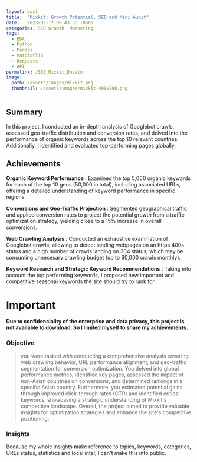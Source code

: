 ```yaml
---
layout: post
title:  "Mixkit: Growth Potential, SEO and Mini Audit"
date:   2023-02-12 00:43:33 -0600
categories: SEO Growth  Marketing
tags:
  - EDA
  - Python
  - Pandas
  - Matplotlib
  - Requests
  - API
permalink: /SEO_Mixkit_Envato
image: 
  path: /assets/images/mixkit.png
  thumbnail: /assets/images/mixkit-400x200.png
---
```



## Summary
In this project, I conducted an in-depth analysis of Googlebot crawls, assessed geo-traffic distribution and conversion rates, and delved into the performance of organic keywords across the top 10 relevant countries. Additionally, I identified and evaluated top-performing pages globally.

## Achievements
**Organic Keyword Performance**
: Examined the top 5,000 organic keywords for each of the top 10 geos (50,000 in total), including associated URLs, offering a detailed understanding of keyword performance in specific regions.

**Conversions and Geo-Traffic Projection**
: Segmented geographical traffic and applied conversion rates to project the potential growth from a traffic optimization strategy, yielding close to a 15% increase in overall conversions.

**Web Crawling Analysis**
:  Conducted an exhaustive examination of Googlebot crawls, allowing to detect landing webpages on an https 400s status and a high number of crawls landing on 304 status; which may be consuming unnecesary crawling budget (up to 60,000 crawls monthly).

**Keyword Research and Strategic Keyword Recommendations**
: Taking into account the top performing keywords, I proposed new important and competitive seasonal keywords the site should try to rank for.

# **Important**
**Due to confidenciality of the enterprise and data privacy, this project is not available to download. So I limited myself to share my achievements.**


### Objective
> you were tasked with conducting a comprehensive analysis covering web crawling behavior, URL performance alignment, and geo-traffic segmentation for conversion optimization. You delved into global performance metrics, identified key pages, assessed the impact of non-Asian countries on conversions, and determined rankings in a specific Asian country. Furthermore, you estimated potential gains through improved click-through rates (CTR) and identified critical keywords, showcasing a strategic understanding of Mixkit's competitive landscape. Overall, the project aimed to provide valuable insights for optimization strategies and enhance the site's competitive positioning.


### Insights
Because my whole insights make reference to topics, keywords, categories, URLs status, statistics and local intel; I can't make this info public.